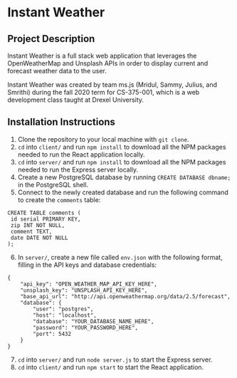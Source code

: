 # Instant Weather

## Project Description

Instant Weather is a full stack web application that leverages the OpenWeatherMap and Unsplash APIs in order to display current and forecast weather data to the user.

Instant Weather was created by team ms.js (Mridul, Sammy, Julius, and Smrithi) during the fall 2020 term for CS-375-001, which is a web development class taught at Drexel University.

## Installation Instructions

1. Clone the repository to your local machine with `git clone`.
2. `cd` into `client/` and run `npm install` to download all the NPM packages needed to run the React application locally.
3. `cd` into `server/` and run `npm install` to download all the NPM packages needed to run the Express server locally.
4. Create a new PostgreSQL database by running `CREATE DATABASE dbname;` in the PostgreSQL shell.
5. Connect to the newly created database and run the following command to create the `comments` table:
```
CREATE TABLE comments (
 id serial PRIMARY KEY,
 zip INT NOT NULL,
 comment TEXT,
 date DATE NOT NULL
);
```
6. In `server/`, create a new file called `env.json` with the following format, filling in the API keys and database credentials:
```
{
	"api_key": "OPEN_WEATHER_MAP_API_KEY_HERE",
	"unsplash_key": "UNSPLASH_API_KEY_HERE",
	"base_api_url": "http://api.openweathermap.org/data/2.5/forecast",
	"database": {
		"user": "postgres",
		"host": "localhost",
		"database": "YOUR_DATABASE_NAME_HERE",
		"password": "YOUR_PASSWORD_HERE",
		"port": 5432
	}
}
```
7. `cd` into `server/` and run `node server.js` to start the Express server.
8. `cd` into `client/` and run `npm start` to start the React application.
